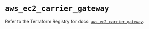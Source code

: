 # `aws_ec2_carrier_gateway`

Refer to the Terraform Registry for docs: [`aws_ec2_carrier_gateway`](https://registry.terraform.io/providers/hashicorp/aws/4.67.0/docs/resources/ec2_carrier_gateway).
